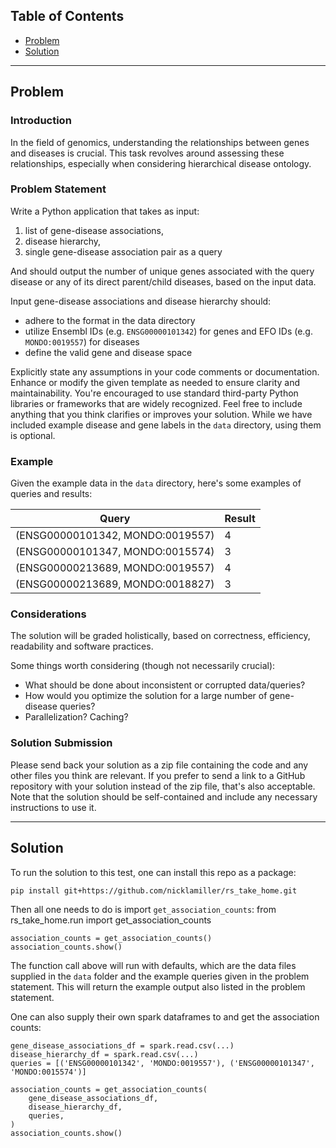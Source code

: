 ## Table of Contents
* [Problem](#problem)
* [Solution](#solution)

---

<a name="problem"/>

## Problem
### Introduction
In the field of genomics, understanding the relationships between genes and diseases is crucial. This task revolves
around assessing these relationships, especially when considering hierarchical disease ontology.

### Problem Statement

Write a Python application that takes as input:
  1. list of gene-disease associations,
  2. disease hierarchy,
  3. single gene-disease association pair as a query

And should output the number of unique genes associated with the query disease or any of its direct parent/child
diseases, based on the input data.

Input gene-disease associations and disease hierarchy should:
 * adhere to the format in the data directory
 * utilize Ensembl IDs (e.g. `ENSG00000101342`) for genes and EFO IDs (e.g. `MONDO:0019557`) for diseases
 * define the valid gene and disease space

Explicitly state any assumptions in your code comments or documentation. Enhance or modify the given template as needed
to ensure clarity and maintainability. You're encouraged to use standard third-party Python libraries or frameworks that
are widely recognized. Feel free to include anything that you think clarifies or improves your solution. While we have
included example disease and gene labels in the `data` directory, using them is optional.

### Example

Given the example data in the `data` directory, here's some examples of queries and results:

| Query | Result |
| --- | --- |
| (ENSG00000101342, MONDO:0019557) | 4 |
| (ENSG00000101347, MONDO:0015574) | 3 |
| (ENSG00000213689, MONDO:0019557) | 4 |
| (ENSG00000213689, MONDO:0018827) | 3 |

### Considerations

The solution will be graded holistically, based on correctness, efficiency, readability and software practices.

Some things worth considering (though not necessarily crucial):
 * What should be done about inconsistent or corrupted data/queries?
 * How would you optimize the solution for a large number of gene-disease queries?
 * Parallelization? Caching?


### Solution Submission

Please send back your solution as a zip file containing the code and any other files you think are relevant. If you
prefer to send a link to a GitHub repository with your solution instead of the zip file, that's also acceptable.
Note that the solution should be self-contained and include any necessary instructions to use it.

---

<a name="solution"/>

## Solution
To run the solution to this test, one can install this repo as a package:

    pip install git+https://github.com/nicklamiller/rs_take_home.git

Then all one needs to do is import `get_association_counts`:
    from rs_take_home.run import get_association_counts

    association_counts = get_association_counts()
    association_counts.show()

The function call above will run with defaults, which are the data files supplied in the `data` folder and the example queries given in the problem statement. This will return the example output also listed in the problem statement.

One can also supply their own spark dataframes to and get the association counts:


    gene_disease_associations_df = spark.read.csv(...)
    disease_hierarchy_df = spark.read.csv(...)
    queries = [('ENSG00000101342', 'MONDO:0019557'), ('ENSG00000101347', 'MONDO:0015574')]

    association_counts = get_association_counts(
        gene_disease_associations_df,
        disease_hierarchy_df,
        queries,
    )
    association_counts.show()
